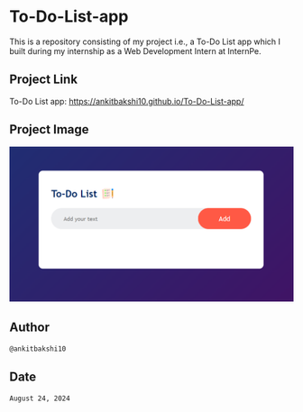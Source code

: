 # To-Do-List-app
This is a repository consisting of my project i.e., a To-Do List app which I built during my internship as a Web Development Intern at InternPe.

## Project Link
To-Do List app: https://ankitbakshi10.github.io/To-Do-List-app/

## Project Image
![To-Do List app](https://github.com/ankitbakshi10/To-Do-List-app/blob/main/To-Do%20List%20app.png)

## Author
    @ankitbakshi10

## Date
    August 24, 2024
